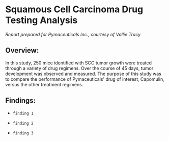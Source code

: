 Squamous Cell Carcinoma Drug Testing Analysis
=============================================

*Report prepared for Pymaceuticals Inc., courtesy of Vallie Tracy*

**Overview:**
-------------
 In this study, 250 mice identified with SCC tumor growth were treated through a variety of drug regimens. Over the course of 45 days, tumor development was observed and measured. The purpose of this study was to compare the performance of Pymaceuticals' drug of interest, Capomulin, versus the other treatment regimens. 
 
**Findings:**
--------------
  -     finding 1   
  -     finding 2   
  -     finding 3   






